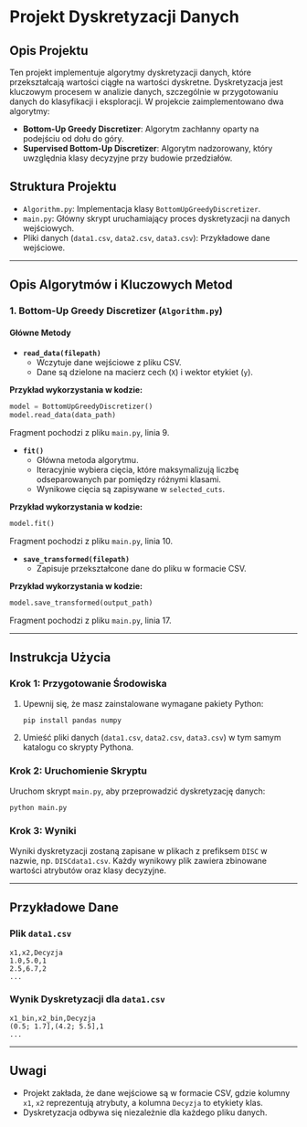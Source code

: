 # Projekt Dyskretyzacji Danych

## Opis Projektu

Ten projekt implementuje algorytmy dyskretyzacji danych, które przekształcają wartości ciągłe na wartości dyskretne. Dyskretyzacja jest kluczowym procesem w analizie danych, szczególnie w przygotowaniu danych do klasyfikacji i eksploracji. W projekcie zaimplementowano dwa algorytmy:
- **Bottom-Up Greedy Discretizer**: Algorytm zachłanny oparty na podejściu od dołu do góry.
- **Supervised Bottom-Up Discretizer**: Algorytm nadzorowany, który uwzględnia klasy decyzyjne przy budowie przedziałów.

## Struktura Projektu

- `Algorithm.py`: Implementacja klasy `BottomUpGreedyDiscretizer`.
- `main.py`: Główny skrypt uruchamiający proces dyskretyzacji na danych wejściowych.
- Pliki danych (`data1.csv`, `data2.csv`, `data3.csv`): Przykładowe dane wejściowe.

---

## Opis Algorytmów i Kluczowych Metod

### **1. Bottom-Up Greedy Discretizer (`Algorithm.py`)**

#### Główne Metody
- **`read_data(filepath)`**
  - Wczytuje dane wejściowe z pliku CSV.
  - Dane są dzielone na macierz cech (`X`) i wektor etykiet (`y`).

**Przykład wykorzystania w kodzie:**
```python
model = BottomUpGreedyDiscretizer()
model.read_data(data_path)
```
Fragment pochodzi z pliku `main.py`, linia 9.

- **`fit()`**
  - Główna metoda algorytmu.
  - Iteracyjnie wybiera cięcia, które maksymalizują liczbę odseparowanych par pomiędzy różnymi klasami.
  - Wynikowe cięcia są zapisywane w `selected_cuts`.

**Przykład wykorzystania w kodzie:**
```python
model.fit()
```
Fragment pochodzi z pliku `main.py`, linia 10.

- **`save_transformed(filepath)`**
  - Zapisuje przekształcone dane do pliku w formacie CSV.

**Przykład wykorzystania w kodzie:**
```python
model.save_transformed(output_path)
```
Fragment pochodzi z pliku `main.py`, linia 17.

---

## Instrukcja Użycia

### Krok 1: Przygotowanie Środowiska
1. Upewnij się, że masz zainstalowane wymagane pakiety Python:
   ```bash
   pip install pandas numpy
   ```

2. Umieść pliki danych (`data1.csv`, `data2.csv`, `data3.csv`) w tym samym katalogu co skrypty Pythona.

### Krok 2: Uruchomienie Skryptu
Uruchom skrypt `main.py`, aby przeprowadzić dyskretyzację danych:
```bash
python main.py
```

### Krok 3: Wyniki
Wyniki dyskretyzacji zostaną zapisane w plikach z prefiksem `DISC` w nazwie, np. `DISCdata1.csv`. Każdy wynikowy plik zawiera zbinowane wartości atrybutów oraz klasy decyzyjne.

---

## Przykładowe Dane

### Plik `data1.csv`
```csv
x1,x2,Decyzja
1.0,5.0,1
2.5,6.7,2
...
```

### Wynik Dyskretyzacji dla `data1.csv`
```csv
x1_bin,x2_bin,Decyzja
(0.5; 1.7],(4.2; 5.5],1
...
```

---

## Uwagi

- Projekt zakłada, że dane wejściowe są w formacie CSV, gdzie kolumny `x1`, `x2` reprezentują atrybuty, a kolumna `Decyzja` to etykiety klas.
- Dyskretyzacja odbywa się niezależnie dla każdego pliku danych.
